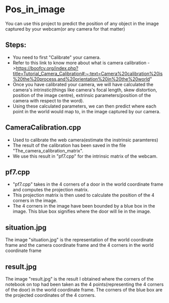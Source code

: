 # Pos_in_image
You can use this project to predict the position of any object in the image captured by your webcam(or any camera for that matter)


## Steps:
* You need to first "Calibrate" your camera. 
* Refer to this link to know more about what is camera calibration ->https://boofcv.org/index.php?title=Tutorial_Camera_Calibration#:~:text=Camera%20calibration%20is%20the%20process,and%20orientation%20in%20the%20world"
* Once you have calibrated your camera, we will have calculated the camera's intrinstic(things like camera's focal length, skew distortion, position of the image centre), extrinsic parameters(position of the camera with respect to the word). 
* Using these calculated parameters, we can then predict where each point in the world would map to, in the image captured by our camera.


## CameraCalibration.cpp
* Used to calibrate the web camera(estimate the instrinsic paramteres)
* The result of the calibration has been saved in the file "The_camera_calibration_matrix".
* We use this result in "pf7.cpp" for the intrinsic matrix of the webcam. 

## pf7.cpp
* "pf7.cpp" takes in the 4 corners of a door in the world coordinate frame and computes the projection matrix. 
* This projection matrix is then used to calculate the position of the 4 corners in the image. 
* The 4 corners in the image have been bounded by a blue box in the image. This blue box signifies where the door will lie in the image.

## situation.jpg
The image "situation.jpg" is the representation of the world coordinate frame and the camera coordinate frame and the 4 corners in the world coordinate frame

## result.jpg
The image "result.jpg" is the result I obtained where the corners of the notebook on top had been taken as the 4 points(representing the 4 corners of the door) in the world coordinate frame. The corners of the blue box are the projected coordinates of the 4 corners.
